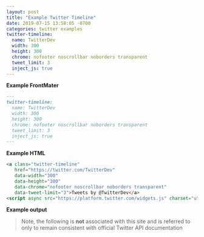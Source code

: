 ```yaml
---
layout: post
title: "Example Twitter Timeline"
date: 2019-07-15 13:58:05 -0700
categories: twitter examples
twitter-timeline:
  name: TwitterDev
  width: 300
  height: 300
  chrome: nofooter noscrollbar noborders transparent
  tweet_limit: 3
  inject_js: true
---
```



**Example FrontMater**


```MarkDown
---
twitter-timeline:
  name: TwitterDev
  width: 300
  height: 300
  chrome: nofooter noscrollbar noborders transparent
  tweet_limit: 3
  inject_js: true
---
```


**Example HTML**


```HTML
<a class="twitter-timeline"
   href="https://twitter.com/TwitterDev"
   data-width="300"
   data-height="300"
   data-chrome="nofooter noscrollbar noborders transparent"
   data-tweet-limit="3">Tweets by @TwitterDev</a>
<script async src="https://platform.twitter.com/widgets.js" charset="utf-8"></script>
```


**Example output**


> Note, the following is **not** associated with this site and is referred to only to remain consistent with official Twitter API documentation
